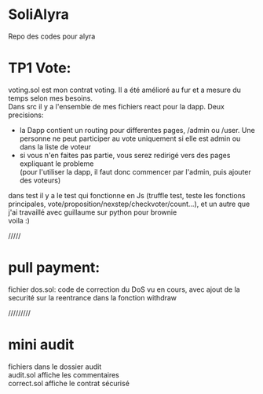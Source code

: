 # SoliAlyra

Repo des codes pour alyra  

# TP1 Vote:  

voting.sol est mon contrat voting. Il a été amélioré au fur et a mesure du temps selon mes besoins.  
Dans src il y a l'ensemble de mes fichiers react pour la dapp. Deux precisions:  
 - la Dapp contient un routing pour differentes pages, /admin ou /user. Une personne ne peut participer au vote uniquement si elle est admin ou dans la liste de voteur  
 - si vous n'en faites pas partie, vous serez redirigé vers des pages expliquant le probleme  
 (pour l'utiliser la dapp, il faut donc commencer par l'admin, puis ajouter des voteurs)  
   
dans test il y a le test qui fonctionne en Js (truffle test, teste les fonctions principales, vote/proposition/nexstep/checkvoter/count...), et un autre que j'ai travaillé avec guillaume sur python pour brownie  
voila :)  

/////

# pull payment:

fichier dos.sol: code de correction du DoS vu en cours, avec ajout de la securité sur la reentrance dans la fonction withdraw

/////////

# mini audit

fichiers dans le dossier audit  
audit.sol affiche les commentaires  
correct.sol affiche le contrat sécurisé  
